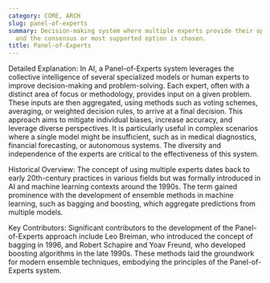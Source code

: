 ```yaml
---
category: CORE, ARCH
slug: panel-of-experts
summary: Decision-making system where multiple experts provide their opinions or solutions,
  and the consensus or most supported option is chosen.
title: Panel-of-Experts
---
```


Detailed Explanation: In AI, a Panel-of-Experts system leverages the collective intelligence of several specialized models or human experts to improve decision-making and problem-solving. Each expert, often with a distinct area of focus or methodology, provides input on a given problem. These inputs are then aggregated, using methods such as voting schemes, averaging, or weighted decision rules, to arrive at a final decision. This approach aims to mitigate individual biases, increase accuracy, and leverage diverse perspectives. It is particularly useful in complex scenarios where a single model might be insufficient, such as in medical diagnostics, financial forecasting, or autonomous systems. The diversity and independence of the experts are critical to the effectiveness of this system.

Historical Overview: The concept of using multiple experts dates back to early 20th-century practices in various fields but was formally introduced in AI and machine learning contexts around the 1990s. The term gained prominence with the development of ensemble methods in machine learning, such as bagging and boosting, which aggregate predictions from multiple models.

Key Contributors: Significant contributors to the development of the Panel-of-Experts approach include Leo Breiman, who introduced the concept of bagging in 1996, and Robert Schapire and Yoav Freund, who developed boosting algorithms in the late 1990s. These methods laid the groundwork for modern ensemble techniques, embodying the principles of the Panel-of-Experts system.